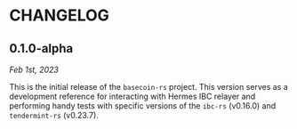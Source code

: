 # CHANGELOG

## 0.1.0-alpha

*Feb 1st, 2023*

This is the initial release of the `basecoin-rs` project. This version serves as
a development reference for interacting with Hermes IBC relayer and performing
handy tests with specific versions of the `ibc-rs` (v0.16.0) and `tendermint-rs`
(v0.23.7).
